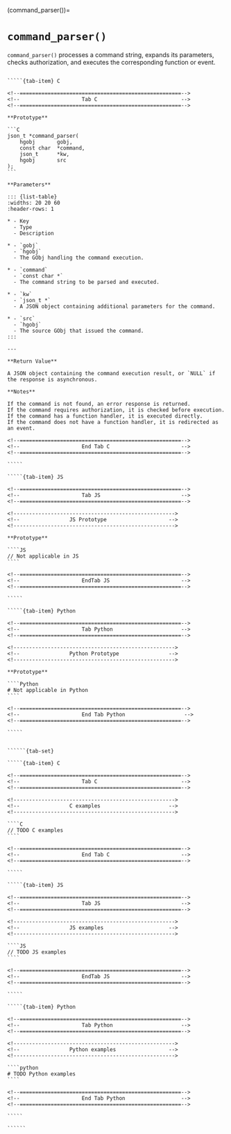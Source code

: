 <!-- ============================================================== -->
(command_parser())=
# `command_parser()`
<!-- ============================================================== -->

`command_parser()` processes a command string, expands its parameters, checks authorization, and executes the corresponding function or event.

<!------------------------------------------------------------>
<!--                    Prototypes                          -->
<!------------------------------------------------------------>

``````{tab-set}

`````{tab-item} C

<!--====================================================-->
<!--                    Tab C                           -->
<!--====================================================-->

**Prototype**

```C
json_t *command_parser(
    hgobj       gobj,
    const char  *command,
    json_t      *kw,
    hgobj       src
);
```

**Parameters**

::: {list-table}
:widths: 20 20 60
:header-rows: 1

* - Key
  - Type
  - Description

* - `gobj`
  - `hgobj`
  - The GObj handling the command execution.

* - `command`
  - `const char *`
  - The command string to be parsed and executed.

* - `kw`
  - `json_t *`
  - A JSON object containing additional parameters for the command.

* - `src`
  - `hgobj`
  - The source GObj that issued the command.
:::

---

**Return Value**

A JSON object containing the command execution result, or `NULL` if the response is asynchronous.

**Notes**

If the command is not found, an error response is returned.
If the command requires authorization, it is checked before execution.
If the command has a function handler, it is executed directly.
If the command does not have a function handler, it is redirected as an event.

<!--====================================================-->
<!--                    End Tab C                       -->
<!--====================================================-->

`````

`````{tab-item} JS

<!--====================================================-->
<!--                    Tab JS                          -->
<!--====================================================-->

<!---------------------------------------------------->
<!--                JS Prototype                    -->
<!---------------------------------------------------->

**Prototype**

````JS
// Not applicable in JS
````

<!--====================================================-->
<!--                    EndTab JS                       -->
<!--====================================================-->

`````

`````{tab-item} Python

<!--====================================================-->
<!--                    Tab Python                      -->
<!--====================================================-->

<!---------------------------------------------------->
<!--                Python Prototype                -->
<!---------------------------------------------------->

**Prototype**

````Python
# Not applicable in Python
````

<!--====================================================-->
<!--                    End Tab Python                   -->
<!--====================================================-->

`````

``````

<!------------------------------------------------------------>
<!--                    Examples                            -->
<!------------------------------------------------------------>

```````{dropdown} Examples

``````{tab-set}

`````{tab-item} C

<!--====================================================-->
<!--                    Tab C                           -->
<!--====================================================-->

<!---------------------------------------------------->
<!--                C examples                      -->
<!---------------------------------------------------->

````C
// TODO C examples
````

<!--====================================================-->
<!--                    End Tab C                       -->
<!--====================================================-->

`````

`````{tab-item} JS

<!--====================================================-->
<!--                    Tab JS                          -->
<!--====================================================-->

<!---------------------------------------------------->
<!--                JS examples                     -->
<!---------------------------------------------------->

````JS
// TODO JS examples
````

<!--====================================================-->
<!--                    EndTab JS                       -->
<!--====================================================-->

`````

`````{tab-item} Python

<!--====================================================-->
<!--                    Tab Python                      -->
<!--====================================================-->

<!---------------------------------------------------->
<!--                Python examples                 -->
<!---------------------------------------------------->

````python
# TODO Python examples
````

<!--====================================================-->
<!--                    End Tab Python                  -->
<!--====================================================-->

`````

``````

```````
